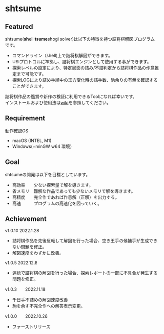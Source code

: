 # shtsume
##  Featured
shtsume(**sh**ell **tsume**shogi solver)は以下の特徴を持つ詰将棋解図プログラムです。  
* コマンドライン（shell)上で詰将棋解図ができます。  
* USIプロトコルに準拠し、詰将棋エンジンとして使用する事ができます。   
* 探索レベルの設定により、特定局面の詰み/不詰判定から詰将棋作品の作意推定まで可能です。    
* 探索LOGにより詰め手順中の玉方変化時の詰手数、駒余りの有無を確認することができます。  

詰将棋作品の鑑賞や新作の検証に利用できるToolになれば幸いです。   
インストールおよび使用法は[wiki](https://github.com/hkijin/shtsume/wiki)を参照してください。  

##  Requirement  
動作確認OS  
* macOS (INTEL, M1) 
* Windows(+minGW w64 環境）  

##  Goal
shtsumeの開発は以下を目標としています。  
* 高効率　　少ない探索量で解を導きます。    
* 省メモリ　難解な作品であっても少ないメモリで解を導きます。  
* 高精度　　完全作であれば作意解（正解）を出力する。  
* 高速　　　プログラムの高速化を図っていく。 

##  Achievement
v1.0.10  2022.1.28  
* 詰将棋作品を先後反転して解図を行った場合、空き王手の候補手が生成できない問題を修正。  
* 解図速度をわずかに改善。  

v1.0.5   2022.12.8  
* 連続で詰将棋の解図を行った場合、探索レポートの一部に不具合が発生する問題を修正。  

v1.0.3　　2022.11.18  
* 千日手不詰めの解図速度改善  
* 駒を余す不完全作への解答表示変更。 
 
v1.0.0　　2022.10.26  
* ファーストリリース  　　



